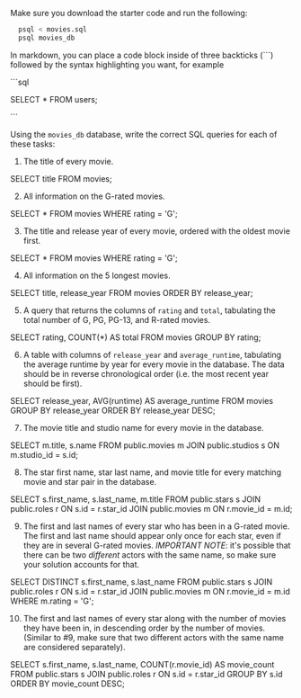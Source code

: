 Make sure you download the starter code and run the following:

```sh
  psql < movies.sql
  psql movies_db
```

In markdown, you can place a code block inside of three backticks (```) followed by the syntax highlighting you want, for example

\```sql

SELECT \* FROM users;

\```

Using the `movies_db` database, write the correct SQL queries for each of these tasks:

1.  The title of every movie.

SELECT title FROM movies;

2.  All information on the G-rated movies.

SELECT * FROM movies WHERE rating = 'G';

3.  The title and release year of every movie, ordered with the
    oldest movie first.

SELECT * FROM movies WHERE rating = 'G';
    
4.  All information on the 5 longest movies.

SELECT title, release_year FROM movies ORDER BY release_year;

5.  A query that returns the columns of `rating` and `total`, tabulating the
    total number of G, PG, PG-13, and R-rated movies.

SELECT rating, COUNT(*) AS total FROM movies GROUP BY rating;


6.  A table with columns of `release_year` and `average_runtime`,
    tabulating the average runtime by year for every movie in the database. The data should be in reverse chronological order (i.e. the most recent year should be first).

SELECT release_year, AVG(runtime) AS average_runtime FROM movies GROUP BY release_year ORDER BY release_year DESC;

7.  The movie title and studio name for every movie in the
    database.

SELECT m.title, s.name 
FROM public.movies m
JOIN public.studios s ON m.studio_id = s.id;


8.  The star first name, star last name, and movie title for every
    matching movie and star pair in the database.

SELECT s.first_name, s.last_name, m.title 
FROM public.stars s
JOIN public.roles r ON s.id = r.star_id 
JOIN public.movies m ON r.movie_id = m.id;


9.  The first and last names of every star who has been in a G-rated movie. The first and last name should appear only once for each star, even if they are in several G-rated movies. *IMPORTANT NOTE*: it's possible that there can be two *different* actors with the same name, so make sure your solution accounts for that.

SELECT DISTINCT s.first_name, s.last_name 
FROM public.stars s
JOIN public.roles r ON s.id = r.star_id 
JOIN public.movies m ON r.movie_id = m.id 
WHERE m.rating = 'G';


10. The first and last names of every star along with the number
    of movies they have been in, in descending order by the number of movies. (Similar to #9, make sure
    that two different actors with the same name are considered separately).

SELECT s.first_name, s.last_name, COUNT(r.movie_id) AS movie_count 
FROM public.stars s
JOIN public.roles r ON s.id = r.star_id 
GROUP BY s.id 
ORDER BY movie_count DESC;



